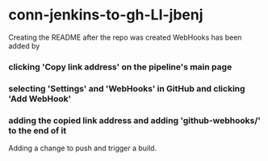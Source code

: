 # conn-jenkins-to-gh-LI-jbenj
Creating the README after the repo was created
WebHooks has been added by 
### clicking 'Copy link address' on the pipeline's main page
### selecting 'Settings' and 'WebHooks' in GitHub and clicking 'Add WebHook'
### adding the copied link address and adding 'github-webhooks/' to the end of it

Adding a change to push and trigger a build.
